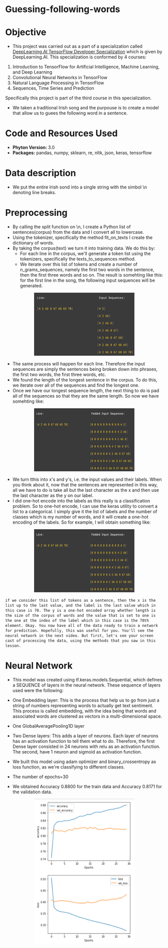# Guessing-following-words
# Objective

- This project was carried out as a part of a specialization called [DeepLearning.AI TensorFlow Developer Specialization](https://www.coursera.org/account/accomplishments/specialization/certificate/L6R6AFWVXHZT) which is given by DeepLearning.AI. This specialization is conformed by 4 courses: 
1. Introduction to TensorFlow for Artificial Intelligence, Machine Learning, and Deep Learning 
2. Convolutional Neural Networks in TensorFlow 
3. Natural Language Processing in TensorFlow 
4. Sequences, Time Series and Prediction

  Specifically this project is part of the third course in this specialization. 
  
- We taken a traditional Irish song and the purpouse is to create a model that allow us to guees the following word in a sentence.


# Code and Resources Used

- **Phyton Version:** 3.0
- **Packages:** pandas, numpy, sklearn, re, nltk, json, keras, tensorflow

# Data description

- We put the entire Irish sond into a single string with the simbol \n denoting line breaks. 

# Preprocessing

- By calling the split function on \n, I create a Python list of sentences(corpus) from the data and I convert all to lowercase.
- Using the tokenizer, specifically the method fit_on_texts I create the dictionary of words. 
- By taking the corpus(text) we turn it into training data. We do this by:
  - For each line in the corpus, we'll generate a token list using the tokenizers, specifically the texts_to_sequences method. 
  - We iterate over this list of tokens and create a number of n_grams_sequences, namely the first two words in the sentence, then the first three words and so       on. The result is somehting like this: for the first line in the song, the following input sequences will be generated.

 <p align="center">
  <img src="https://github.com/lilosa88/Guessing-following-words/blob/main/Images/Captura%20de%20Pantalla%202021-05-31%20a%20la(s)%2018.40.21.png" width="320" height="200">
 </p>  

  - The same process will happen for each line. Therefore the input sequences are simply the sentences being broken down into phrases, the first two words, the       first three words, etc. 
  - We found the length of the longest sentence in the corpus. To do this, we iterate over all of the sequences and find the longest one.
  -  Once we have our longest sequence length, the next thing to do is pad all of the sequences so that they are the same length. So now we have somehting like:

 <p align="center">
  <img src="https://github.com/lilosa88/Guessing-following-words/blob/main/Images/Captura%20de%20Pantalla%202021-05-31%20a%20la(s)%2018.52.02.png" width="320" height="200">
 </p> 
 
  - We turn tthis into x's and y's, i.e. the input values and their labels. When you think about it, now that the sentences are represented in this way, all we       have to do is take all but the last character as the x and then use the last character as the y on our label. 
  - I did one-hot encode into the labels as this really is a classification problem. So to one-hot encode, I can use the keras utility to convert a list to a         categorical. I simply give it the list of labels and the number of classes which is my number of words, and it will create a one-hot encoding of the labels. 
    So for example, I will obtain something like:
    
  <p align="center">
  <img src="https://github.com/lilosa88/Guessing-following-words/blob/main/Images/Captura%20de%20Pantalla%202021-05-31%20a%20la(s)%2018.52.02.png" width="320" height="200">
 </p> 
 
    if we consider this list of tokens as a sentence, then the x is the list up to the last value, and the label is the last value which in this case is 70. The y is a one-hot encoded array whether length is the size of the corpus of words and the value that is set to one is the one at the index of the label which in this case is the 70th element. Okay. You now have all of the data ready to train a network for prediction. Hopefully, this was useful for you. You'll see the neural network in the next video. But first, let's see your screen cast of processing the data, using the methods that you saw in this lesson.
 
 
 
# Neural Network
  
  - This model was created using tf.keras.models.Sequential, which defines a SEQUENCE of layers in the neural network. These sequence of layers used were the following:
  - One Embedding layer:  This is the process that help us to go from just a string of numbers representing words to actually get text sentiment. This process is     called embedding, with the idea being that words and associated words are clustered as vectors in a multi-dimensional space. 
  - One GlobalAveragePooling1D layer
  - Two Dense layers: This adds a layer of neurons. Each layer of neurons has an activation function to tell them what to do. Therefore, the first Dense layer       consisted in 24 neurons with relu as an activation function. The second, have 1 neuron and sigmoid as activation function. 

- We built this model using adam optimizer and binary_crossentropy as loss function, as we're classifying to different classes.

- The number of epochs=30

- We obtained Accuracy 0.8800 for the train data and Accuracy 0.8171 for the validation data.
  
 <p align="center">
  <img src="https://github.com/lilosa88/Sarcasm-detection/blob/main/Images/Screenshot%20from%202021-05-31%2016-10-14.png" width="320" height="460">
 </p>  
